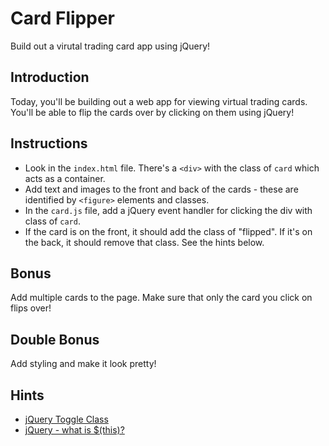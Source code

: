 # Card Flipper

Build out a virutal trading card app using jQuery! 

## Introduction

Today, you'll be building out a web app for viewing virtual trading cards. You'll be able to flip the cards over by clicking on them using jQuery!

## Instructions
+ Look in the `index.html` file. There's a `<div>` with the class of `card` which acts as a container. 
+ Add text and images to the front and back of the cards - these are identified by `<figure>` elements and classes. 
+ In the `card.js` file, add a jQuery event handler for clicking the div with class of `card`. 
+ If the card is on the front, it should add the class of "flipped". If it's on the back, it should remove that class. See the hints below. 

## Bonus
Add multiple cards to the page. Make sure that only the card you click on flips over! 

## Double Bonus
Add styling and make it look pretty!

## Hints
+ [jQuery Toggle Class](http://api.jquery.com/toggleclass/)
+ [jQuery - what is $(this)?](http://www.learningjquery.com/2007/08/what-is-this)
